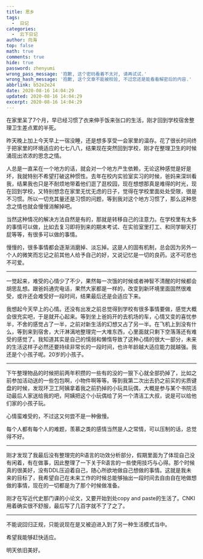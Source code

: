 ```yaml
---
title: 思乡
tags:
  -  日记
categories:
  -  云下日记
author: 向海
top: false
math: true
comments: true
hide: true
password: zhenyumi
wrong_pass_message: '抱歉, 这个密码看着不太对, 请再试试.'
wrong_hash_message: '抱歉, 这个文章不能被校验, 不过您还是能看看解密后的内容.'
abbrlink: b52e2e24
date: 2020-08-16 14:04:29
updated: 2020-08-16 14:04:29
excerpt: 2020-08-16 14:04:29
---
```


在家里呆了7个月，早已经习惯了衣来伸手饭来张口的生活，刚才回到学校宿舍整理卫生差点累的半死。

昨天晚上加上今天早上一宿没睡，还是想多享受一会家里的温存。花了很长时间终于把家里的环境适应的七七八八，结果现在突然回到学校，刚才在整理卫生的时候涌现出浓浓的思念之情。

人总是一直呆在一个地方的话，就会对一个地方产生依赖，无论这种感觉是好是坏，我就特别不希望打破这种惯性。去年在校内实验室实习的时候，爸妈来深圳看我，结果我也只是不耐烦地带着他们逛了逛校园，现在想想那真是难得的时光，现在回到学校，又特别想念在家里无忧无虑的日子，觉得在学校里面处处受限，很是不习惯。所以一切充其量还是习惯的问题，等到我对这个地方习惯了，那么这种思念之情也就会慢慢消解掉吧。

当然这种情况的解决方法自然是有的，那就是转移自己的注意力。在学校里有太多的事情可以做，比如去复习即将到来的期末考试、在实验室里打工、和同学聊天打屁等等，有很多可以做的事情。

慢慢的，很多事情都会逐渐消磨掉、淡忘掉。这是人的固有机制，总会因为另外一个人的微笑而忘记之前其他人给予自己的好，又说记忆是一切的良药。这不可悲也不可爱。

---

一觉起来，难受的心情少了不少，果然每一次饿的时候或者神智不清醒的时候都会胡思乱想。跟爸妈通完电话，果然大家都是一样的，改变到新环境里面固然很难受，或许还会难受好一段时间，结果最后还是会适应下来。

我想起今天早上的心情。还没有出发之前总觉得到学校有很多事情要做，感觉大概会很充实吧，于是就开心起来。等到坐上爸妈开的去机场的车，心情又变的喜忧参半，不舍的感觉占了一半，之前对新生活的幻想又占了另一半。在飞机上到没有什么，等到来到宿舍，大汗淋漓地整理完一大堆东西，心里面就只剩下空落落还有难受的感觉了。我知道其实是自己的懦弱和懒惰导致了这种心情的很大一部分，未来的生活这样子必然还要持续非常长的一段时间，也许年龄越大适应能力就越强。我还是个小孩子呢。20岁的小孩子。

---

下午整理物品的时候把前两年积攒的一些有的没的一狠下心就全部扔掉了，比如之前参加活动送的一些包包啊，小物件啊等等。等到我第二次出去扔之前买的劣质键盘的时候，发现环卫工阿姨拿着我之前扔掉的小玩具玩偶，大概是参与某个书院活动最后人家送给我的吧，阿姨把这个小玩偶给了另一个清洁工大叔，说是可以给他们家的小孩子玩。

心情蛮难受的，不过这又何尝不是一种傲慢。

每个人都有每个人的难题，羡慕之类的感情当然是人之常情，可以压制的话，总觉得不好。

---

刚才发现了我最后没有整理完的R语言的功效分析部分，假期里面为了体现自己没有闲着，有在做事，因此整理了一下关于R语言的一些使用技巧与心得。那个时候真的很美好，没有DDL压迫着自己，随心所欲地做自己想做的事情。这就是我未来的目标了，我希望自己在未来工作的时候总能够抽出一段时间去自由自在地做想做的事情，现在的一切都是为了那个时候做准备。

刚才在写近代史那门课的小论文，又要开始到处copy and paste的生活了。CNKI用着确实很不舒服，最后写了几百字就不了了之了。

---

不能说回归正规，只能说现在是又被迫进入到了另一种生活模式当中。

希望我能够赶快适应。

明天依旧美好。

